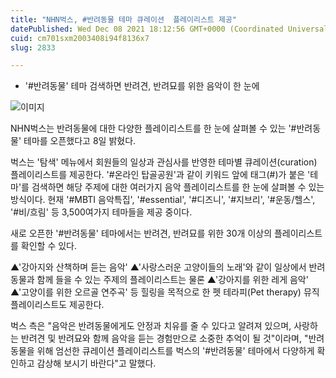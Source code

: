 ```yaml
---
title: "NHN벅스, #반려동물 테마 큐레이션  플레이리스트 제공"
datePublished: Wed Dec 08 2021 18:12:56 GMT+0000 (Coordinated Universal Time)
cuid: cm701sxm2003408i94f8136x7
slug: 2833

---
```



- '#반려동물' 테마 검색하면 반려견, 반려묘를 위한 음악이 한 눈에

![이미지](https://cdn.hashnode.com/res/hashnode/image/upload/v1739252114474/b13f1061-a379-47f4-8aea-43af3b6ad5da.jpeg)

NHN벅스는 반려동물에 대한 다양한 플레이리스트를 한 눈에 살펴볼 수 있는 '#반려동물' 테마를 오픈했다고 8일 밝혔다.

벅스는 '탐색' 메뉴에서 회원들의 일상과 관심사를 반영한 테마별 큐레이션(curation) 플레이리스트를 제공한다. '#온라인 탑골공원'과 같이 키워드 앞에 태그(#)가 붙은 '테마'를 검색하면 해당 주제에 대한 여러가지 음악 플레이리스트를 한 눈에 살펴볼 수 있는 방식이다. 현재 '#MBTI 음악특집', '#essential', '#디즈니', '#지브리', '#운동/헬스', '#비/흐림' 등 3,500여가지 테마들을 제공 중이다.

새로 오픈한 '#반려동물' 테마에서는 반려견, 반려묘를 위한 30개 이상의 플레이리스트를 확인할 수 있다.

▲'강아지와 산책하며 듣는 음악' ▲'사랑스러운 고양이들의 노래'와 같이 일상에서 반려동물과 함께 들을 수 있는 주제의 플레이리스트는 물론 ▲'강아지를 위한 레게 음악' ▲'고양이를 위한 오르골 연주곡' 등 힐링을 목적으로 한 펫 테라피(Pet therapy) 뮤직 플레이리스트도 제공한다.

벅스 측은 "음악은 반려동물에게도 안정과 치유를 줄 수 있다고 알려져 있으며, 사랑하는 반려견 및 반려묘와 함께 음악을 듣는 경험만으로 소중한 추억이 될 것"이라며, "반려동물을 위해 엄선한 큐레이션 플레이리스트를 벅스의 '#반려동물' 테마에서 다양하게 확인하고 감상해 보시기 바란다"고 말했다.